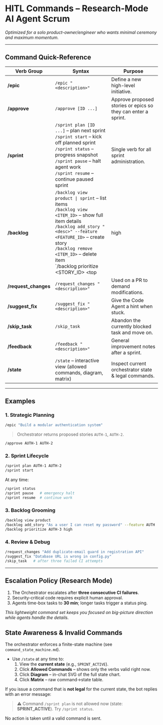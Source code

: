 # HITL Commands – Research-Mode AI Agent Scrum

_Optimized for a solo product-owner/engineer who wants minimal ceremony and maximum momentum._

---

## Command Quick-Reference

| Verb Group | Syntax | Purpose |
| ---------- | ------ | ------- |
| **/epic** | `/epic "<description>"` | Define a new high-level initiative. |
| **/approve** | `/approve [ID ...]` | Approve proposed stories or epics so they can enter a sprint. |
| **/sprint** | `/sprint plan [ID ...]` – plan next sprint<br>`/sprint start` – kick off planned sprint<br>`/sprint status` – progress snapshot<br>`/sprint pause` – halt agent work<br>`/sprint resume` – continue paused sprint | Single verb for all sprint administration. |
| **/backlog** | `/backlog view product \| sprint` – list items<br>`/backlog view <ITEM_ID>` – show full item details<br>`/backlog add_story "<desc>" --feature <FEATURE_ID>` – create story<br>`/backlog remove <ITEM_ID>` – delete item<br>`/backlog prioritize <STORY_ID> <top|high|med|low>` | Manage product & sprint backlog without leaving GitHub Projects. |
| **/request_changes** | `/request_changes "<description>"` | Used on a PR to demand modifications. |
| **/suggest_fix** | `/suggest_fix "<description>"` | Give the Code Agent a hint when stuck. |
| **/skip_task** | `/skip_task` | Abandon the currently blocked task and move on. |
| **/feedback** | `/feedback "<description>"` | General improvement notes after a sprint. |
| **/state** | `/state` – interactive view (allowed commands, diagram, matrix) | Inspect current orchestrator state & legal commands. |

---

## Examples

### 1. Strategic Planning
```bash
/epic "Build a modular authentication system"
```
> Orchestrator returns proposed stories `AUTH-1`, `AUTH-2`.

```bash
/approve AUTH-1 AUTH-2
```

### 2. Sprint Lifecycle
```bash
/sprint plan AUTH-1 AUTH-2
/sprint start
```

At any time:
```bash
/sprint status
/sprint pause   # emergency halt
/sprint resume  # continue work
```

### 3. Backlog Grooming
```bash
/backlog view product
/backlog add_story "As a user I can reset my password" --feature AUTH
/backlog prioritize AUTH-3 high
```

### 4. Review & Debug
```bash
/request_changes "Add duplicate-email guard in registration API"
/suggest_fix "Database URL is wrong in config.py"
/skip_task   # after three failed CI attempts
```

---

## Escalation Policy (Research Mode)
1. The Orchestrator escalates after **three consecutive CI failures**.
2. Security-critical code requires explicit human approval.
3. Agents time-box tasks to **30 min**; longer tasks trigger a status ping.

_This lightweight command set keeps you focused on big-picture direction while agents handle the details._

## State Awareness & Invalid Commands
The orchestrator enforces a finite-state machine (see `command_state_machine.md`).

* Use `/state` at any time to:
  1. View the **current state** (e.g., `SPRINT_ACTIVE`).
  2. Click **Allowed Commands** – shows only the verbs valid right now.
  3. Click **Diagram** – in-chat SVG of the full state chart.
  4. Click **Matrix** – raw command→state table.

If you issue a command that is **not legal** for the current state, the bot replies with an error message:

> ⚠️ Command `/sprint plan` is not allowed now (state: **SPRINT_ACTIVE**). Try `/sprint status`.

No action is taken until a valid command is sent. 
